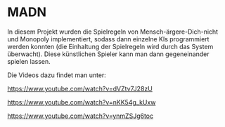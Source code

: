MADN
====

In diesem Projekt wurden die Spielregeln von Mensch-ärgere-Dich-nicht und Monopoly implementiert, sodass dann einzelne KIs programmiert werden konnten (die Einhaltung der Spielregeln wird durch das System überwacht). Diese künstlichen Spieler kann man dann gegeneinander spielen lassen.

Die Videos dazu findet man unter:

https://www.youtube.com/watch?v=dVZtv7J28zU

https://www.youtube.com/watch?v=nKK54g_kUxw

https://www.youtube.com/watch?v=ynmZSJg6toc
